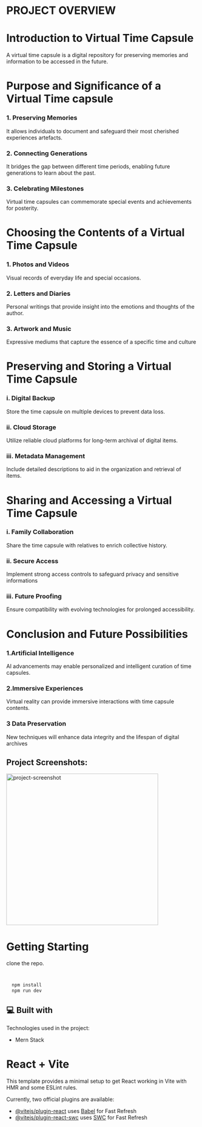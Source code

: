 # PROJECT OVERVIEW

# Introduction to Virtual Time Capsule

A virtual time capsule is a digital repository for preserving memories and 
information to be accessed in the future.

<h1>Purpose and Significance of a Virtual Time capsule</h1>

<h3>  1. Preserving Memories</h3>
    It allows individuals to document and safeguard their most cherished experiences  artefacts.

<h3> 2. Connecting Generations </h3>
   It bridges the gap between different time periods, enabling future generations to learn about 
    the past.

<h3>  3. Celebrating Milestones</h3>
  
  Virtual time capsules can commemorate special events and achievements for posterity.

#  Choosing the Contents of a Virtual Time Capsule

<h3>  1. Photos and Videos</h3>
Visual records of everyday life and 
special occasions.

 <h3> 2. Letters and Diaries</h3>
Personal writings that provide insight 
into the emotions and thoughts of the 
author.
<h3>  3. Artwork and Music</h3>
Expressive mediums that capture the essence of a specific time and culture

 # Preserving and Storing a Virtual Time Capsule

 <h3> i. Digital Backup</h3>
Store the time capsule on 
multiple devices to prevent 
data loss.

<h3> ii. Cloud Storage</h3>
Utilize reliable cloud 
platforms for long-term 
archival of digital items.

<h3> iii. Metadata Management</h3>
Include detailed descriptions 
to aid in the organization and 
retrieval of items.


# Sharing and Accessing a Virtual Time Capsule

<h3> i. Family Collaboration</h3>
Share the time capsule with 
relatives to enrich collective 
history.

<h3> ii. Secure Access</h3> 
Implement strong access 
controls to safeguard privacy and 
sensitive informations

<h3> iii. Future Proofing</h3> 
Ensure compatibility with 
evolving technologies for 
prolonged accessibility.


# Conclusion and Future Possibilities
<h3>  1.Artificial Intelligence </h3> 
AI advancements may enable personalized and intelligent curation of time 
capsules.
<h3>  2.Immersive Experiences</h3> 
Virtual reality can provide immersive interactions with time capsule contents.
<h3>  3 Data Preservation</h3> 
New techniques will enhance data integrity and the lifespan of digital archives


<h2>Project Screenshots:</h2>

<img src="https://github.com/Abhishek5137/Virtuel-Time_Capsule/assets/111166632/2259b624-ebc2-4004-a591-ed8ca0e732da" alt="project-screenshot" width="400" height="">




# Getting Starting
clone the repo.

```bash


  npm install 
  npm run dev
```

<h2>💻 Built with</h2>

Technologies used in the project:

*   Mern Stack


# React + Vite

This template provides a minimal setup to get React working in Vite with HMR and some ESLint rules.

Currently, two official plugins are available:

- [@vitejs/plugin-react](https://github.com/vitejs/vite-plugin-react/blob/main/packages/plugin-react/README.md) uses [Babel](https://babeljs.io/) for Fast Refresh
- [@vitejs/plugin-react-swc](https://github.com/vitejs/vite-plugin-react-swc) uses [SWC](https://swc.rs/) for Fast Refresh
